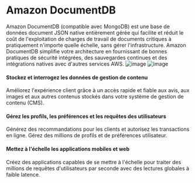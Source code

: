 # Amazon DocumentDB
Amazon DocumentDB (compatible avec MongoDB) est une base de données document JSON native entièrement gérée qui facilite et réduit le coût de l'exploitation de charges de travail de documents critiques à pratiquement n'importe quelle échelle, sans gérer l'infrastructure. Amazon DocumentDB simplifie votre architecture en fournissant de bonnes pratiques de sécurité intégrées, des sauvegardes continues et des intégrations natives avec d'autres services AWS.
![image](https://user-images.githubusercontent.com/103506746/210063653-45e4a1e8-34f0-4d0f-956f-873b17a48558.png)
![image](https://user-images.githubusercontent.com/103506746/210063668-b8225ad0-3950-41af-b35a-5c9e34e0b52c.png)
#### Stockez et interrogez les données de gestion de contenu
Améliorez l'expérience client grâce à un accès rapide et fiable aux avis, aux images et aux autres contenus stockés dans votre système de gestion de contenu (CMS).
#### Gérez les profils, les préférences et les requêtes des utilisateurs
Générez des recommandations pour les clients et autorisez les transactions en ligne. Gérez des millions de profils et de préférences utilisateur.
#### Mettez à l'échelle les applications mobiles et web
Créez des applications capables de se mettre à l'échelle pour traiter des millions de requêtes d'utilisateurs par seconde avec des lectures globales à faible latence.
